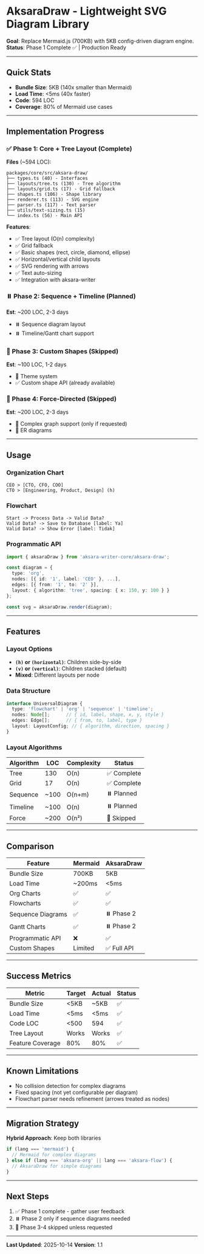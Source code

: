 # AksaraDraw - Lightweight SVG Diagram Library

**Goal**: Replace Mermaid.js (700KB) with 5KB config-driven diagram engine.
**Status**: Phase 1 Complete ✅ | Production Ready

---

## Quick Stats
- **Bundle Size**: 5KB (140x smaller than Mermaid)
- **Load Time**: <5ms (40x faster)
- **Code**: 594 LOC
- **Coverage**: 80% of Mermaid use cases

---

## Implementation Progress

### ✅ Phase 1: Core + Tree Layout (Complete)
**Files** (~594 LOC):
```
packages/core/src/aksara-draw/
├── types.ts (40) - Interfaces
├── layouts/tree.ts (130) - Tree algorithm
├── layouts/grid.ts (17) - Grid fallback
├── shapes.ts (106) - Shape library
├── renderer.ts (113) - SVG engine
├── parser.ts (117) - Text parser
├── utils/text-sizing.ts (15)
└── index.ts (56) - Main API
```

**Features**:
- ✅ Tree layout (O(n) complexity)
- ✅ Grid fallback
- ✅ Basic shapes (rect, circle, diamond, ellipse)
- ✅ Horizontal/vertical child layouts
- ✅ SVG rendering with arrows
- ✅ Text auto-sizing
- ✅ Integration with aksara-writer

### ⏸️ Phase 2: Sequence + Timeline (Planned)
**Est**: ~200 LOC, 2-3 days
- ⏸️ Sequence diagram layout
- ⏸️ Timeline/Gantt chart support

### 🚫 Phase 3: Custom Shapes (Skipped)
**Est**: ~100 LOC, 1-2 days
- 🚫 Theme system
- ✅ Custom shape API (already available)

### 🚫 Phase 4: Force-Directed (Skipped)
**Est**: ~200 LOC, 2-3 days
- 🚫 Complex graph support (only if requested)
- 🚫 ER diagrams

---

## Usage

### Organization Chart
```aksara-org
CEO > [CTO, CFO, COO]
CTO > [Engineering, Product, Design] (h)
```

### Flowchart
```aksara-flow
Start -> Process Data -> Valid Data?
Valid Data? -> Save to Database [label: Ya]
Valid Data? -> Show Error [label: Tidak]
```

### Programmatic API
```typescript
import { aksaraDraw } from 'aksara-writer-core/aksara-draw';

const diagram = {
  type: 'org',
  nodes: [{ id: '1', label: 'CEO' }, ...],
  edges: [{ from: '1', to: '2' }],
  layout: { algorithm: 'tree', spacing: { x: 150, y: 100 } }
};

const svg = aksaraDraw.render(diagram);
```

---

## Features

### Layout Options
- **`(h)` or `(horizontal)`**: Children side-by-side
- **`(v)` or `(vertical)`**: Children stacked (default)
- **Mixed**: Different layouts per node

### Data Structure
```typescript
interface UniversalDiagram {
  type: 'flowchart' | 'org' | 'sequence' | 'timeline';
  nodes: Node[];      // { id, label, shape, x, y, style }
  edges: Edge[];      // { from, to, label, type }
  layout: LayoutConfig; // { algorithm, direction, spacing }
}
```

### Layout Algorithms
| Algorithm | LOC | Complexity | Status |
|-----------|-----|------------|--------|
| Tree | 130 | O(n) | ✅ Complete |
| Grid | 17 | O(n) | ✅ Complete |
| Sequence | ~100 | O(n+m) | ⏸️ Planned |
| Timeline | ~100 | O(n) | ⏸️ Planned |
| Force | ~200 | O(n²) | 🚫 Skipped |

---

## Comparison

| Feature | Mermaid | AksaraDraw |
|---------|---------|------------|
| Bundle Size | 700KB | 5KB |
| Load Time | ~200ms | <5ms |
| Org Charts | ✅ | ✅ |
| Flowcharts | ✅ | ✅ |
| Sequence Diagrams | ✅ | ⏸️ Phase 2 |
| Gantt Charts | ✅ | ⏸️ Phase 2 |
| Programmatic API | ❌ | ✅ |
| Custom Shapes | Limited | ✅ Full API |

---

## Success Metrics

| Metric | Target | Actual | Status |
|--------|--------|--------|--------|
| Bundle Size | <5KB | ~5KB | ✅ |
| Load Time | <5ms | <5ms | ✅ |
| Code LOC | <500 | 594 | ✅ |
| Tree Layout | Works | Works | ✅ |
| Feature Coverage | 80% | 80% | ✅ |

---

## Known Limitations
- No collision detection for complex diagrams
- Fixed spacing (not yet configurable per diagram)
- Flowchart parser needs refinement (arrows treated as nodes)

---

## Migration Strategy
**Hybrid Approach**: Keep both libraries
```typescript
if (lang === 'mermaid') {
  // Mermaid for complex diagrams
} else if (lang === 'aksara-org' || lang === 'aksara-flow') {
  // AksaraDraw for simple diagrams
}
```

---

## Next Steps
1. ✅ Phase 1 complete - gather user feedback
2. ⏸️ Phase 2 only if sequence diagrams needed
3. 🚫 Phase 3-4 skipped unless requested

---

**Last Updated**: 2025-10-14
**Version**: 1.1
